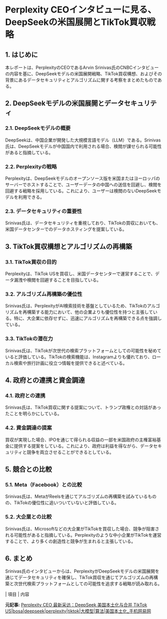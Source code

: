 # Perplexity CEOインタビューに見る、DeepSeekの米国展開とTikTok買収戦略

## 1. はじめに

本レポートは、PerplexityのCEOであるArvin Srinivas氏のCNBCインタビューの内容を基に、DeepSeekモデルの米国展開戦略、TikTok買収構想、およびその背景にあるデータセキュリティとアルゴリズムに関する考察をまとめたものである。

## 2. DeepSeekモデルの米国展開とデータセキュリティ

### 2.1. DeepSeekモデルの概要

DeepSeekは、中国企業が開発した大規模言語モデル（LLM）である。Srinivas氏は、DeepSeekモデルが中国国内で利用される場合、検閲が課せられる可能性があると指摘している。

### 2.2. Perplexityの戦略

Perplexityは、DeepSeekモデルのオープンソース版を米国またはヨーロッパのサーバーでホストすることで、ユーザーデータの中国への送信を回避し、検閲を回避する戦略を採用している。これにより、ユーザーは検閲のないDeepSeekモデルを利用できる。

### 2.3. データセキュリティの重要性

Srinivas氏は、データセキュリティを重視しており、TikTokの買収においても、米国データセンターでのデータホスティングを提案している。

## 3. TikTok買収構想とアルゴリズムの再構築

### 3.1. TikTok買収の目的

Perplexityは、TikTok USを買収し、米国データセンターで運営することで、データ漏洩や検閲を回避することを目指している。

### 3.2. アルゴリズム再構築の優位性

Srinivas氏は、PerplexityがAI検索技術を基盤としているため、TikTokのアルゴリズムを再構築する能力において、他の企業よりも優位性を持つと主張している。特に、大企業に依存せずに、迅速にアルゴリズムを再構築できる点を強調している。

### 3.3. TikTokの潜在力

Srinivas氏は、TikTokが次世代の検索プラットフォームとしての可能性を秘めていると評価している。TikTokの検索機能は、Instagramよりも優れており、ローカル検索や旅行計画に役立つ情報を提供できると述べている。

## 4. 政府との連携と資金調達

### 4.1. 政府との連携

Srinivas氏は、TikTok買収に関する提案について、トランプ政権との対話があったことを明らかにしている。

### 4.2. 資金調達の提案

買収が実現した場合、IPOを通じて得られる収益の一部を米国政府の主権富裕基金に提供する提案をしている。これにより、政府は利益を得ながら、データセキュリティと競争を両立させることができるとしている。

## 5. 競合との比較

### 5.1. Meta（Facebook）との比較

Srinivas氏は、MetaがReelsを通じてアルゴリズムの再構築を試みているものの、TikTokの優位性に追いついていないと評価している。

### 5.2. 大企業との比較

Srinivas氏は、Microsoftなどの大企業がTikTokを買収した場合、競争が阻害される可能性があると指摘している。Perplexityのような中小企業がTikTokを運営することで、より多くの創造性と競争が生まれると主張している。

## 6. まとめ

Srinivas氏のインタビューからは、PerplexityがDeepSeekモデルの米国展開を通じてデータセキュリティを確保し、TikTok買収を通じてアルゴリズムの再構築と次世代検索プラットフォームとしての可能性を追求する戦略が読み取れる。

| 項目 | 内容 

**元記事:** [Perplexity CEO 最新采访：DeepSeek 美国本土化与合并 TikTok US|bosa|deepseek|perplexity|tiktok|大模型|算法|美国本土化_手机网易网](https://www.163.com/dy/article/JNO4A1F505566VDM.html)